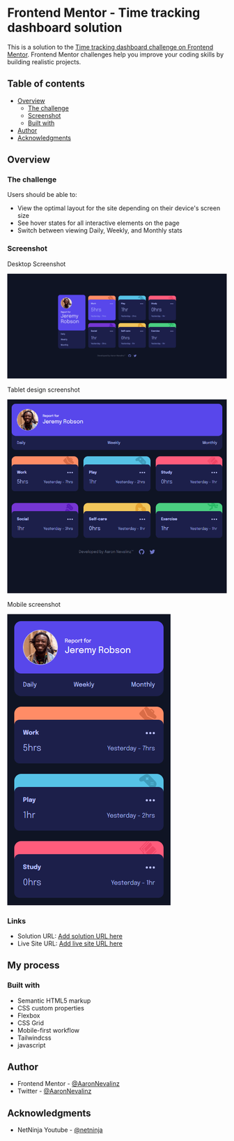 # Frontend Mentor - Time tracking dashboard solution

This is a solution to the [Time tracking dashboard challenge on Frontend Mentor](https://www.frontendmentor.io/challenges/time-tracking-dashboard-UIQ7167Jw). Frontend Mentor challenges help you improve your coding skills by building realistic projects. 

## Table of contents

- [Overview](#overview)
  - [The challenge](#the-challenge)
  - [Screenshot](#screenshot)
  - [Built with](#built-with)
- [Author](#author)
- [Acknowledgments](#acknowledgments)

## Overview

### The challenge

Users should be able to:

- View the optimal layout for the site depending on their device's screen size
- See hover states for all interactive elements on the page
- Switch between viewing Daily, Weekly, and Monthly stats

### Screenshot
<p>Desktop Screenshot</p>

![Alt text](<screenshots/FEM TTD -dd.png>)

<p>Tablet design screenshot</p>

![Alt text](<screenshots/FEM TTD -t.png>)

<p>Mobile screenshot</p>

![Alt text](<screenshots/FEM TTD -m.png>)



### Links

- Solution URL: [Add solution URL here](https://your-solution-url.com)
- Live Site URL: [Add live site URL here](https://your-live-site-url.com)

## My process

### Built with

- Semantic HTML5 markup
- CSS custom properties
- Flexbox
- CSS Grid
- Mobile-first workflow
- Tailwindcss
- javascript



## Author

- Frontend Mentor - [@AaronNevalinz](https://www.frontendmentor.io/profile/AaronNevalinz)
- Twitter - [@AaronNevalinz](https://www.twitter.com/AaronNevalinz)


## Acknowledgments
- NetNinja Youtube - [@netninja](https://www.youtube.com/@NetNinja)
